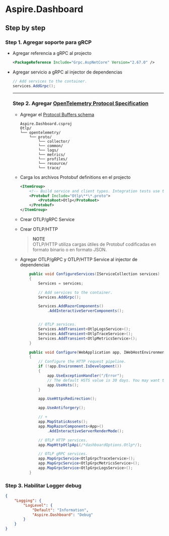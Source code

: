 # Aspire.Dashboard

## Step by step

### Step 1. Agregar soporte para gRCP 
- Agregar referencia a gRPC al projecto
  
  ```xml
  <PackageReference Include="Grpc.AspNetCore" Version="2.67.0" />
  ```

- Agregar servicio a gRPC al injector de dependencias
  
  ```csharp
  // Add services to the container.
  services.AddGrpc();
  ```

  ---

  ### Step 2. Agregar [OpenTelemetry Protocol Specification](https://github.com/open-telemetry/opentelemetry-proto/blob/main/docs/specification.md#opentelemetry-protocol-specification)

  - Agregar el [Protocol Buffers schema](https://github.com/open-telemetry/opentelemetry-proto/tree/main/opentelemetry/proto)
    
    ```
    Aspire.Dashboard.csproj
    Otlp/
    └── opentelemetry/
        └── proto/
            └── collector/
            └── common/
            └── logs/
            └── metrics/
            └── profiles/
            └── resource/
            └── trace/
    ```
    
  - Carga los archivos Protobuf definitions en el projecto
    
    ```xml
    <ItemGroup>
    	<!-- Build service and client types. Integration tests use the client types to call OTLP services. -->
    	<Protobuf Include="Otlp\**\*.proto">
    		<ProtoRoot>Otlp</ProtoRoot>
    	</Protobuf>
    </ItemGroup>
    ```

  - Crear OTLP/gRPC Service
 
  - Crear OTLP/HTTP

    > **NOTE**
    > <br />OTLP/HTTP utiliza cargas útiles de Protobuf codificadas en formato binario o en formato JSON.

  - Agregar OTLP/gRPC y OTLP/HTTP Service al injector de dependencias
    
    ```csharp
        public void ConfigureServices(IServiceCollection services)
        {
            Services = services;
    
            // Add services to the container.
            Services.AddGrpc();
    
            Services.AddRazorComponents()
                .AddInteractiveServerComponents();
    
    
            // OTLP services.
            Services.AddTransient<OtlpLogsService>();
            Services.AddTransient<OtlpTraceService>();
            Services.AddTransient<OtlpMetricsService>();
        }
    
        public void Configure(WebApplication app, IWebHostEnvironment env)
        {
            // Configure the HTTP request pipeline.
            if (!app.Environment.IsDevelopment())
            {
                app.UseExceptionHandler("/Error");
                // The default HSTS value is 30 days. You may want to change this for production scenarios, see https://aka.ms/aspnetcore-hsts.
                app.UseHsts();
            }
    
            app.UseHttpsRedirection();
    
            app.UseAntiforgery();
    
            // +
            app.MapStaticAssets();
            app.MapRazorComponents<App>()
                .AddInteractiveServerRenderMode();
    
            // OTLP HTTP services.
            app.MapHttpOtlpApi(/*dashboardOptions.Otlp*/);
    
            // OTLP gRPC services.
            app.MapGrpcService<OtlpGrpcTraceService>();
            app.MapGrpcService<OtlpGrpcMetricsService>();
            app.MapGrpcService<OtlpGrpcLogsService>();
        }
    ```

### Step 3. Habilitar Logger debug

```json
{
    "Logging": {
        "LogLevel": {
            "Default": "Information",
            "Aspire.Dashboard": "Debug"
        }
    }
}
```
